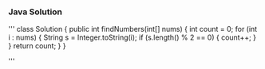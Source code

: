 ### Java Solution
'''
class Solution {
    public int findNumbers(int[] nums) {
        int count = 0;
        for (int i : nums) {
            String s = Integer.toString(i);
            if (s.length() % 2 == 0) {
                count++;
            }
        }
        return count;
    }
}


'''